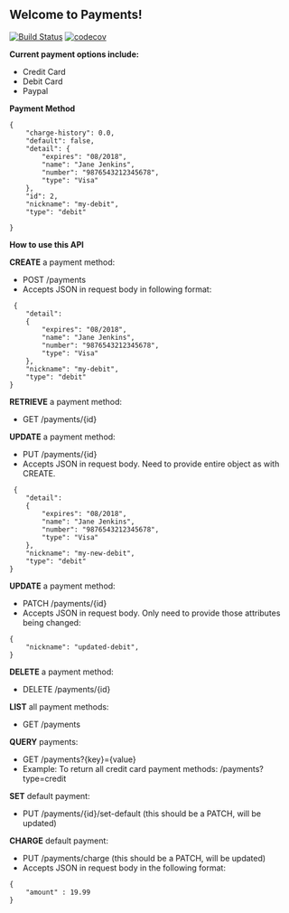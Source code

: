 ## Welcome to Payments!

[![Build Status](https://travis-ci.org/devops-s17-payments/payments.svg?branch=master)](https://travis-ci.org/devops-s17-payments/payments)
[![codecov](https://codecov.io/gh/devops-s17-payments/payments/branch/master/graph/badge.svg)](https://codecov.io/gh/devops-s17-payments/payments)

**Current payment options include:**
* Credit Card
* Debit Card
* Paypal

**Payment Method**
```
{
    "charge-history": 0.0,
    "default": false,
    "detail": {
        "expires": "08/2018",
        "name": "Jane Jenkins",
        "number": "9876543212345678",
        "type": "Visa"
    },
    "id": 2,
    "nickname": "my-debit",
    "type": "debit"

}
```

**How to use this API**

**CREATE** a payment method:
 * POST /payments
 * Accepts JSON in request body in following format:
 
```
 {
    "detail":
    {
        "expires": "08/2018",
        "name": "Jane Jenkins",
        "number": "9876543212345678",
        "type": "Visa"
    },
    "nickname": "my-debit",
    "type": "debit"
}
```

**RETRIEVE** a payment method:
 * GET /payments/{id}

**UPDATE** a payment method:
 * PUT /payments/{id}
 * Accepts JSON in request body. Need to provide entire object as with CREATE.

```
 {
    "detail":
    {
        "expires": "08/2018",
        "name": "Jane Jenkins",
        "number": "9876543212345678",
        "type": "Visa"
    },
    "nickname": "my-new-debit",
    "type": "debit"
}
```

**UPDATE** a payment method:
 * PATCH /payments/{id}
 * Accepts JSON in request body. Only need to provide those attributes being changed:

```
{
    "nickname": "updated-debit",
}
```

**DELETE** a payment method:
 * DELETE /payments/{id}

**LIST** all payment methods:
* GET /payments

**QUERY** payments:
* GET /payments?{key}={value}
* Example: To return all credit card payment methods: /payments?type=credit

**SET** default payment:
* PUT /payments/{id}/set-default  (this should be a PATCH, will be updated)

**CHARGE** default payment:
* PUT /payments/charge (this should be a PATCH, will be updated)
* Accepts JSON in request body in the following format:

```
{
    "amount" : 19.99
}
```
